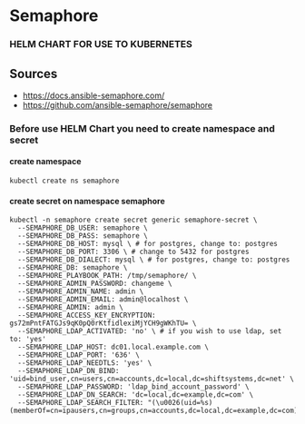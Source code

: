 # Semaphore
### HELM CHART FOR USE TO KUBERNETES

## Sources

* https://docs.ansible-semaphore.com/
* https://github.com/ansible-semaphore/semaphore

### Before use HELM Chart you need to create namespace and secret

#### create namespace
```shell
kubectl create ns semaphore
```
#### create secret on namespace semaphore
```shell
kubectl -n semaphore create secret generic semaphore-secret \
  --SEMAPHORE_DB_USER: semaphore \
  --SEMAPHORE_DB_PASS: semaphore \
  --SEMAPHORE_DB_HOST: mysql \ # for postgres, change to: postgres
  --SEMAPHORE_DB_PORT: 3306 \ # change to 5432 for postgres
  --SEMAPHORE_DB_DIALECT: mysql \ # for postgres, change to: postgres
  --SEMAPHORE_DB: semaphore \
  --SEMAPHORE_PLAYBOOK_PATH: /tmp/semaphore/ \
  --SEMAPHORE_ADMIN_PASSWORD: changeme \
  --SEMAPHORE_ADMIN_NAME: admin \
  --SEMAPHORE_ADMIN_EMAIL: admin@localhost \
  --SEMAPHORE_ADMIN: admin \
  --SEMAPHORE_ACCESS_KEY_ENCRYPTION: gs72mPntFATGJs9qK0pQ0rKtfidlexiMjYCH9gWKhTU= \
  --SEMAPHORE_LDAP_ACTIVATED: 'no' \ # if you wish to use ldap, set to: 'yes' 
  --SEMAPHORE_LDAP_HOST: dc01.local.example.com \
  --SEMAPHORE_LDAP_PORT: '636' \
  --SEMAPHORE_LDAP_NEEDTLS: 'yes' \
  --SEMAPHORE_LDAP_DN_BIND: 'uid=bind_user,cn=users,cn=accounts,dc=local,dc=shiftsystems,dc=net' \
  --SEMAPHORE_LDAP_PASSWORD: 'ldap_bind_account_password' \
  --SEMAPHORE_LDAP_DN_SEARCH: 'dc=local,dc=example,dc=com' \
  --SEMAPHORE_LDAP_SEARCH_FILTER: "(\u0026(uid=%s)(memberOf=cn=ipausers,cn=groups,cn=accounts,dc=local,dc=example,dc=com))"
```